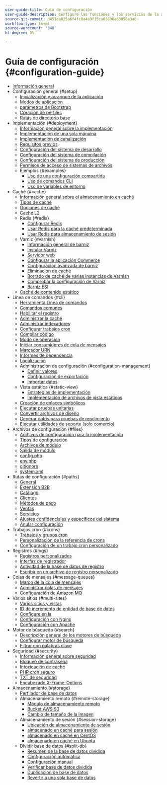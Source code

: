 ```yaml
---
user-guide-title: Guía de configuración
user-guide-description: Configure las funciones y los servicios de la aplicación de Adobe Commerce o Magento Open Source.
source-git-commit: d451ea025a6f4fc8a4a9f15ca83896a63058a3a0
workflow-type: tm+mt
source-wordcount: '348'
ht-degree: 0%

---
```



# Guía de configuración {#configuration-guide}

- [Información general](overview.md)
- Configuración general {#setup}
   - [Inicialización y arranque de la aplicación](bootstrap/initialization.md)
   - [Modos de aplicación](bootstrap/application-modes.md)
   - [parámetros de Bootstrap](bootstrap/set-parameters.md)
   - [Creación de perfiles](bootstrap/mage-profiler.md)
   - [Rutas de directorio base](bootstrap/mage-directory.md)
- Implementación {#deployment}
   - [Información general sobre la implementación](deployment/overview.md)
   - [Implementación de una sola máquina](deployment/single-machine.md)
   - [Implementación de canalización](deployment/technical-details.md)
   - [Requisitos previos](deployment/prerequisites.md)
   - [Configuración del sistema de desarrollo](deployment/development-system.md)
   - [Configuración del sistema de compilación](deployment/build-system.md)
   - [Configuración del sistema de producción](deployment/production-system.md)
   - [Permisos de acceso de sistemas de archivos](deployment/file-system-permissions.md)
   - Ejemplos {#examples}
      - [Uso de una configuración compartida](deployment/example-shared-configuration.md)
      - [Uso de comandos CLI](deployment/example-using-cli.md)
      - [Uso de variables de entorno](deployment/example-environment-variables.md)
- Caché {#cache}
   - [Información general sobre el almacenamiento en caché](cache/caching-overview.md)
   - [Tipos de caché](cache/cache-types.md)
   - [Opciones de caché](cache/cache-options.md)
   - [Caché L2](cache/level-two-cache.md)
   - Redis {#redis}
      - [Configurar Redis](cache/config-redis.md)
      - [Usar Redis para la caché predeterminada](cache/redis-pg-cache.md)
      - [Usar Redis para almacenamiento de sesión](cache/redis-session.md)
   - Varniz {#varnish}
      - [Información general de barniz](cache/config-varnish.md)
      - [Instalar Varniz](cache/config-varnish-install.md)
      - [Servidor web](cache/config-varnish-server.md)
      - [Configurar la aplicación Commerce](cache/configure-varnish-commerce.md)
      - [Configuración avanzada de barniz](cache/config-varnish-advanced.md)
      - [Eliminación de caché](cache/use-varnish-cache.md)
      - [Borrado de caché de varias instancias de Varnish](cache/use-multiple-varnish-cache.md)
      - [Comprobar la configuración de Varniz](cache/config-varnish-final.md)
      - [Barniz ESI](cache/use-varnish-esi.md)
   - [Caché de contenido estático](cache/static-content-signing.md)
- Línea de comandos {#cli}
   - [Herramienta Línea de comandos](cli/config-cli.md)
   - [Comandos comunes](cli/common-cli-commands.md)
   - [Habilitar el registro](cli/enable-logging.md)
   - [Administrar la caché](cli/manage-cache.md)
   - [Administrar indexadores](cli/manage-indexers.md)
   - [Configurar trabajos cron](cli/configure-cron-jobs.md)
   - [Compilar código](cli/code-compiler.md)
   - [Modo de operación](cli/set-mode.md)
   - [Iniciar consumidores de cola de mensajes](cli/start-message-queues.md)
   - [Marcador URN](cli/urn-highlighter.md)
   - [Informes de dependencia](cli/dependency-reports.md)
   - [Localización](cli/localization.md)
   - Administración de configuración {#configuration-management}
      - [Definir valores](cli/set-configuration-values.md)
      - [Configuración de exportación](cli/export-configuration.md)
      - [Importar datos](cli/import-configuration.md)
   - Vista estática {#static-view}
      - [Estrategias de implementación](cli/static-view-file-strategy.md)
      - [Implementación de archivos de vista estáticos](cli/static-view-file-deployment.md)
   - [Creación de enlaces simbólicos](cli/create-symlinks.md)
   - [Ejecutar pruebas unitarias](cli/unit-tests.md)
   - [Convertir archivos de diseño](cli/convert-layout-files.md)
   - [Generar datos para pruebas de rendimiento](cli/generate-data.md)
   - [Ejecutar utilidades de soporte (solo comercio)](cli/run-support-utilities.md)
- Archivos de configuración {#files}
   - [Archivos de configuración para la implementación](reference/deployment-files.md)
   - [Tipos de configuración](reference/config-create-types.md)
   - [Archivos de módulo](reference/module-files.md)
   - [Salida de módulo](reference/disable-module-output.md)
   - [config.php](reference/config-reference-configphp.md)
   - [env.php](reference/config-reference-envphp.md)
   - [gitignore](reference/config-reference-gitignore.md)
   - [system.xml](reference/config-reference-systemxml.md)
- Rutas de configuración {#paths}
   - [General](reference/config-reference-general.md)
   - [Extensión B2B](reference/config-reference-b2b.md)
   - [Catálogo](reference/config-reference-catalog.md)
   - [Clientes](reference/config-reference-customers.md)
   - [Métodos de pago](reference/config-reference-payment.md)
   - [Ventas](reference/config-reference-sales.md)
   - [Servicios](reference/config-reference-services.md)
   - [Ajustes confidenciales y específicos del sistema](reference/config-reference-sens.md)
   - [Anular configuración](reference/override-config-settings.md)
- Trabajos cron {#crons}
   - [Trabajos y grupos cron](cron/custom-cron.md)
   - [Personalización de la referencia de crons](cron/custom-cron-reference.md)
   - [Configuración de un trabajo cron personalizado](cron/custom-cron-tutorial.md)
- Registros {#logs}
   - [Registros personalizados](logs/custom-logging.md)
   - [Interfaz de registrador](logs/logger-interface.md)
   - [Actividad de la base de datos de registro](logs/database-activity.md)
   - [Escribir en un archivo de registro personalizado](logs/custom-log-files.md)
- Colas de mensajes {#message-queues}
   - [Marco de la cola de mensajes](queues/message-queue-framework.md)
   - [Administrar colas de mensajes](queues/manage-message-queues.md)
   - [Configuración de Amazon MQ](queues/aws-mq.md)
- Varios sitios {#multi-sites}
   - [Varios sitios y vistas](multi-sites/ms-overview.md)
   - [ID de incremento de entidad de base de datos](multi-sites/change-increment-id.md)
   - [Configure en la](multi-sites/ms-admin.md)
   - [Configuración con Nginx](multi-sites/ms-nginx.md)
   - [Configuración con Apache](multi-sites/ms-apache.md)
- Motor de búsqueda {#search}
   - [Descripción general de los motores de búsqueda](search/overview-search.md)
   - [Configurar motor de búsqueda](search/configure-search-engine.md)
   - [Filtrar con palabras clave](search/search-stopwords.md)
- Seguridad {#security}
   - [Información general sobre seguridad](security/overview.md)
   - [Bloqueo de contraseña](security/password-hashing.md)
   - [Intoxicación de caché](security/cache-poisoning.md)
   - [PHP cron seguro](security/secure-cron-php.md)
   - [TXT de seguridad](security/security-txt.md)
   - [Encabezado X-Frame-Options](security/xframe-options.md)
- Almacenamiento {#storage}
   - [Perfilador de base de datos](storage/db-profiler.md)
   - Almacenamiento remoto {#remote-storage}
      - [Módulo de almacenamiento remoto](remote-storage/remote-storage.md)
      - [Bucket AWS S3](remote-storage/remote-storage-aws-s3.md)
      - [Cambio de tamaño de la imagen](remote-storage/remote-storage-image-resize.md)
   - Almacenamiento de sesión {#session-storage}
      - [Ubicación de almacenamiento de sesión](storage/sessions.md)
      - [almacenado en caché para sesión](storage/memcached.md)
      - [almacenado en caché en CentOS](storage/memcache-centos.md)
      - [almacenado en caché en Ubuntu](storage/memcache-ubuntu.md)
   - Dividir base de datos {#split-db}
      - [Resumen de la base de datos dividida](storage/multi-master.md)
      - [Configuración automática](storage/multi-master-masterdb.md)
      - [Configuración manual](storage/multi-master-manual.md)
      - [Verificar base de datos dividida](storage/multi-master-verify.md)
      - [Duplicación de base de datos](storage/multi-master-replication.md)
      - [Revertir a una sola base de datos](storage/revert-split-database.md)
